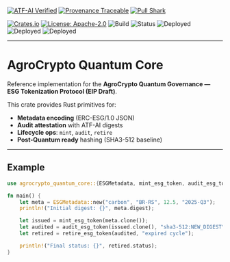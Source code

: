 [![ATF-AI Verified](https://img.shields.io/badge/ATF--AI-VERIFIED-2ea44f?style=for-the-badge&logo=vercel)](https://github.com/agronetlabs/AgroPay/blob/main/docs/agropay-core-attestation.md)
[![Provenance Traceable](https://img.shields.io/badge/PROVENANCE-SIGNED-0f9d58?style=for-the-badge&logo=oci)](https://github.com/agronetlabs/AgroPay/blob/main/docs/agropay-core-attestation.md)
[![Pull Shark](https://img.shields.io/badge/PULL--SHARK-ACTIVE-0066ff?style=for-the-badge&logo=github)](https://github.com/agronetlabs/AgroPay)

[![Crates.io](https://img.shields.io/crates/v/agrocrypto-quantum-core.svg)](https://crates.io/crates/agrocrypto-quantum-core)
[![License: Apache-2.0](https://img.shields.io/badge/license-Apache--2.0-blue.svg)](https://opensource.org/licenses/Apache-2.0)
![Build](https://img.shields.io/badge/build-passing-brightgreen)
![Status](https://img.shields.io/badge/project-Verified%20Blockchain%20Infra-orange)
![Deployed](https://img.shields.io/badge/deployed-AWS-blue)
![Deployed](https://img.shields.io/badge/deployed-Cloudflare-orange)
![Deployed](https://img.shields.io/badge/deployed-OpenAI-black)

---

# AgroCrypto Quantum Core

Reference implementation for the **AgroCrypto Quantum Governance — ESG Tokenization Protocol (EIP Draft)**.

This crate provides Rust primitives for:
- **Metadata encoding** (ERC-ESG/1.0 JSON)
- **Audit attestation** with ATF-AI digests
- **Lifecycle ops**: `mint`, `audit`, `retire`
- **Post-Quantum ready** hashing (SHA3-512 baseline)

---

## Example

```rust
use agrocrypto_quantum_core::{ESGMetadata, mint_esg_token, audit_esg_token, retire_esg_token};

fn main() {
    let meta = ESGMetadata::new("carbon", "BR-RS", 12.5, "2025-Q3");
    println!("Initial digest: {}", meta.digest);

    let issued = mint_esg_token(meta.clone());
    let audited = audit_esg_token(issued.clone(), "sha3-512:NEW_DIGEST");
    let retired = retire_esg_token(audited, "expired cycle");

    println!("Final status: {}", retired.status);
}
